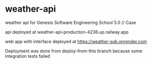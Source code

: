 # weather-api
weather api for Genesis Software Engineering School 5.0 // Case

api deployed at
weather-api-production-4236.up.railway.app

web app with interface deployed at
https://weather-sub.onrender.com

Deployment was done from deploy-from-this branch because some integration tests failed
